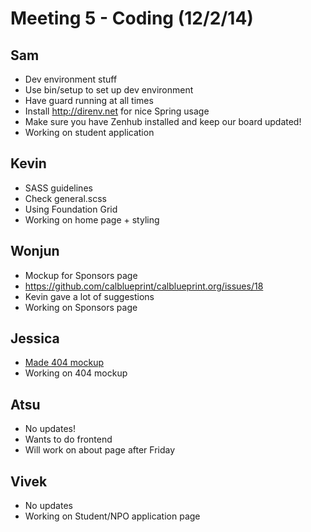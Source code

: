 Meeting 5 - Coding (12/2/14)
==========

Sam
-----
- Dev environment stuff
- Use bin/setup to set up dev environment
- Have guard running at all times
- Install http://direnv.net for nice Spring usage
- Make sure you have Zenhub installed and keep our board updated!
- Working on student application

Kevin
-----
- SASS guidelines
- Check general.scss
- Using Foundation Grid
- Working on home page + styling

Wonjun
-----
- Mockup for Sponsors page
- https://github.com/calblueprint/calblueprint.org/issues/18
- Kevin gave a lot of suggestions
- Working on Sponsors page

Jessica
-----
- [Made 404 mockup](https://s3.amazonaws.com/uploads.hipchat.com/49710/461328/C0ztyRQnV0k4MqP/404.png)
- Working on 404 mockup

Atsu
-----
- No updates!
- Wants to do frontend
- Will work on about page after Friday

Vivek
-----
- No updates
- Working on Student/NPO application page

